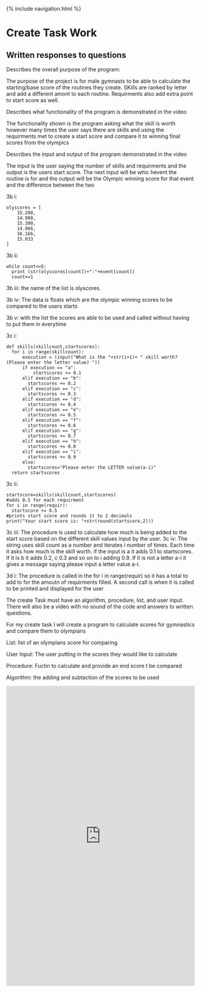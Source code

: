 {% include navigation.html %}

<h1>Create Task Work</h1>

<h2>Written responses to questions</h2>

<p>Describes the overall purpose of the program:</p>

<p>The purpose of the project is for male gymnasts to be able to calculate the starting/base score of the routines they create. SKills are ranked by letter and add a different amont to each routine. Requirments also add extra point to start score as well.</p>

<p>Describes what functionality of the program is demonstrated in the video</p>

<p>The functionality shown is the program asking what the skill is worth however many times the user says there are skills and using the requirments met to create a start score and compare it to winning final scores from the olympics</p>

<p>Describes the input and output of the program demonstrated in the video</p>

<p>The input is the user saying the number of skills and requirments and the output is the users start score. The next input will be whic hevent the routine is for and the output will be the Olympic winning score for that event and the difference between the two</p>

<p>3b i:</p>

```
olyscores = [
    15.200,
    14.900,
    15.300,
    14.866,
    16.166,
    15.033
]
```
<p>3b ii:</p>

```
while count<=5:
  print (str(olyscores[count])+":"+event[count])
  count+=1
```
<p>3b iii: the name of the list is olyscores.

3b iv: The data is floats which are the olympic winning scores to be compared to the users starts

3b v: with the list the scores are able to be used and called without having to put them in everytime</p>

<p>3c i:</p>

```
def skills(skillcount,startscores):
  for i in range(skillcount):
      execution = (input("What is the "+str(i+1)+ " skill worth?(Please enter the letter value) "))
      if execution == "a":
          startscores += 0.1
      elif execution == "b":
        startscores += 0.2
      elif execution == "c":
        startscores += 0.3
      elif execution == "d":
        startscores += 0.4
      elif execution == "e":
        startscores += 0.5
      elif execution == "f":
        startscores += 0.6
      elif execution == "g":
        startscores += 0.7
      elif execution == "h":
        startscores += 0.8
      elif execution == "i":
        startscores += 0.9
      else:
        startscores="Please enter the LETTER value(a-i)"
  return startscores
```
<p>3c ii:</p>

```
startscore=skills(skillcount,startscores)
#adds 0.5 for each requirment
for i in range(requir):
  startscore += 0.5
#prints start score and rounds it to 2 decimals
print("Your start score is: "+str(round(startscore,2)))
```
<p>3c iii: The procedure is used to calculate how much is being added to the start score based on the different skill values input by the user. 3c iv: The string uses skill count as a number and iterates i number of times. Each time it asks how much is the skill worth. if the input is a it adds 0.1 to startscores. If it is b it adds 0.2, c 0.3 and so on to i adding 0.9. If it is not a letter a-i it gives a message saying please input a letter value a-i. </p>

<p>3d i: The procedure is called in the for i in range(requir) so it has a total to add to for the amoutn of requirments filled. A second call is when it is called to be printed and displayed for the user </p>

<p> The create Task must have an algorithm, procedure, list, and user input. There will also be a video with no sound of the code and answers to written questions.</p>
<p>For my create task I will create a program to calculate scores for gymnastics and compare them to olympians</p>
<p>List: list of an olympians score for comparing

  User Input: The user putting in the scores they would like to calculate

  Procedure: Fuctin to calculate and provide an end score t be compared

  Algorithm: the adding and subtaction of the scores to be used</p>


<iframe frameborder="0" width="100%" height="800px" src="https://replit.com/@ReinhardtLotter/Create-Task?lite=true#src/main.py">

